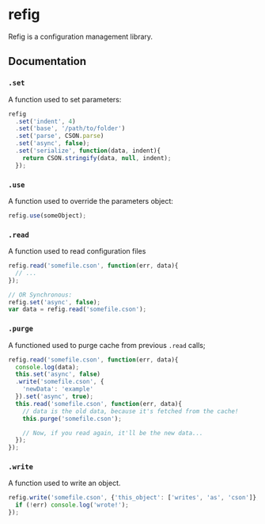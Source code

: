 # refig
Refig is a configuration management library.

## Documentation

### `.set`
A function used to set parameters:

```javascript
refig
  .set('indent', 4)
  .set('base', '/path/to/folder')
  .set('parse', CSON.parse)
  .set('async', false);
  .set('serialize', function(data, indent){ 
    return CSON.stringify(data, null, indent); 
  });
```


### `.use`
A function used to override the parameters object:

```javascript
refig.use(someObject);
```


### `.read`
A function used to read configuration files

```javascript
refig.read('somefile.cson', function(err, data){
  // ...
});

// OR Synchronous:
refig.set('async', false);
var data = refig.read('somefile.cson');
```

### `.purge`
A functioned used to purge cache from previous `.read` calls;

```javascript
refig.read('somefile.cson', function(err, data){
  console.log(data);
  this.set('async', false)
  .write('somefile.cson', {
    'newData': 'example'
  }).set('async', true);
  this.read('somefile.cson', function(err, data){
    // data is the old data, because it's fetched from the cache!
    this.purge('somefile.cson');

    // Now, if you read again, it'll be the new data...
  });
});
```

### `.write`
A function used to write an object.

```javascript
refig.write('somefile.cson', {'this_object': ['writes', 'as', 'cson']}, function(err){
  if (!err) console.log('wrote!');
});
```

